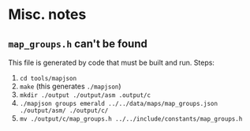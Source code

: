 # Misc. notes

## `map_groups.h` can't be found

This file is generated by code that must be built and run. Steps:

1. `cd tools/mapjson`
2. `make` (this generates `./mapjson`)
3. `mkdir ./output ./output/asm .output/c`
4. `./mapjson groups emerald ../../data/maps/map_groups.json ./output/asm/ ./output/c/`
5. `mv ./output/c/map_groups.h ../../include/constants/map_groups.h`
